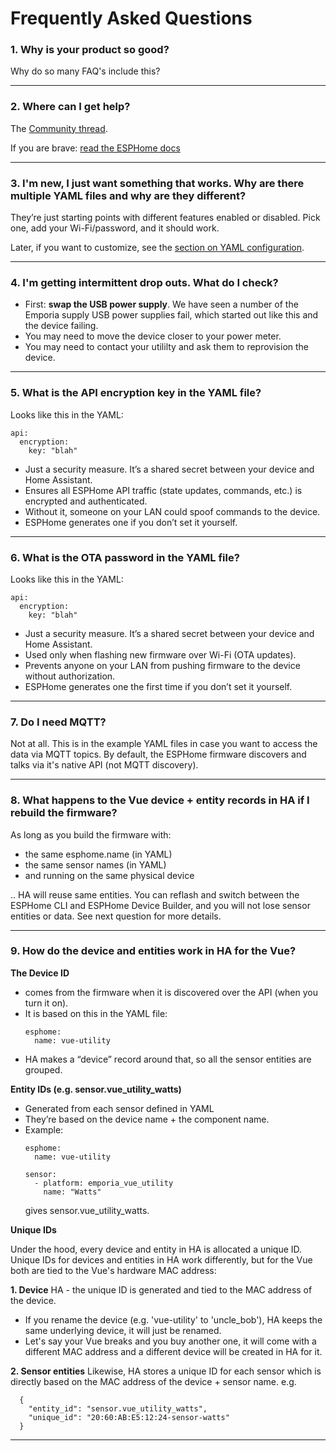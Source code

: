 # Frequently Asked Questions


### 1. Why is your product so good?

Why do so many FAQ's include this?

---

### 2. Where can I get help?

The [Community thread](https://community.home-assistant.io/t/emporia-vue-utility-connect/).

If you are brave: [read the ESPHome docs](https://esphome.io/components/)

---

### 3. I'm new, I just want something that works.  Why are there multiple YAML files and why are they different?

They’re just starting points with different features enabled or disabled. Pick one, add your Wi-Fi/password, and it should work.

Later, if you want to customize, see the [section on YAML configuration](yaml.md).  


---

### 4. I'm getting intermittent drop outs.  What do I check?

- First: **swap the USB power supply**.  We have seen a number of the Emporia supply USB power supplies fail, which started out like this and the device failing.
- You may need to move the device closer to your power meter.
- You may need to contact your utililty and ask them to reprovision the device.

---

### 5. What is the API encryption key in the YAML file?

Looks like this in the YAML:
```
api:
  encryption:
    key: "blah"
```

- Just a security measure.  It’s a shared secret between your device and Home Assistant.
- Ensures all ESPHome API traffic (state updates, commands, etc.) is encrypted and authenticated.
- Without it, someone on your LAN could spoof commands to the device.
- ESPHome generates one if you don’t set it yourself.

---

### 6. What is the OTA password in the YAML file?

Looks like this in the YAML:
```
api:
  encryption:
    key: "blah"
```
- Just a security measure.  It’s a shared secret between your device and Home Assistant.
- Used only when flashing new firmware over Wi-Fi (OTA updates).
- Prevents anyone on your LAN from pushing firmware to the device without authorization.
- ESPHome generates one the first time if you don’t set it yourself.

---

### 7. Do I need MQTT?

Not at all.  This is in the example YAML files in case you want to access the data via MQTT topics.  By default, the ESPHome firmware discovers and talks via it's native API (not MQTT discovery).

---

### 8. What happens to the Vue device + entity records in HA if I rebuild the firmware?

As long as you build the firmware with:
- the same esphome.name (in YAML)
- the same sensor names (in YAML)
- and running on the same physical device

.. HA will reuse same entities.  You can reflash and switch between the ESPHome CLI and ESPHome Device Builder, and you will not lose sensor entities or data.  See next question for more details.

---

### 9. How do the device and entities work in HA for the Vue?

**The Device ID**
- comes from the firmware when it is discovered over the API (when you turn it on).
- It is based on this in the YAML file:  
  ```
  esphome:
    name: vue-utility
  ```
- HA makes a “device” record around that, so all the sensor entities are grouped.

**Entity IDs (e.g. sensor.vue_utility_watts)**
- Generated from each sensor defined in YAML
- They’re based on the device name + the component name.
- Example:  
  ```
  esphome:
    name: vue-utility

  sensor:
    - platform: emporia_vue_utility
      name: "Watts"
  ```
  gives sensor.vue_utility_watts.

**Unique IDs**

Under the hood, every device and entity in HA is allocated a unique ID.  Unique IDs for devices and entities in HA work differently, but for the Vue both are tied to the Vue's hardware MAC address:

**1. Device**
HA - the unique ID is generated and tied to the MAC address of the device.
- If you rename the device (e.g. 'vue-utility' to 'uncle_bob'), HA keeps the same underlying device, it will just be renamed.
- Let's say your Vue breaks and you buy another one, it will come with a different MAC address and a different device will be created in HA for it.

**2. Sensor entities**
Likewise, HA stores a unique ID for each sensor which is directly based on the MAC address of the device + sensor name.  e.g.
```
  {
    "entity_id": "sensor.vue_utility_watts",
    "unique_id": "20:60:AB:E5:12:24-sensor-watts"
  }
```

---
